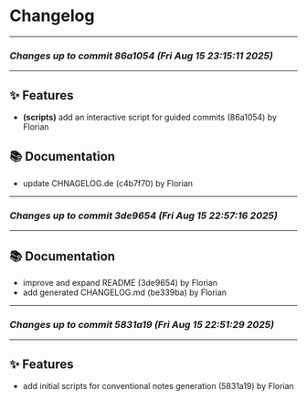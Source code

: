 # Changelog

---
### *Changes up to commit 86a1054 (Fri Aug 15 23:15:11 2025)*
---

## ✨ Features
* **(scripts)** add an interactive script for guided commits (86a1054) by Florian

## 📚 Documentation
* update CHNAGELOG.de (c4b7f70) by Florian

---
### *Changes up to commit 3de9654 (Fri Aug 15 22:57:16 2025)*
---

## 📚 Documentation
* improve and expand README (3de9654) by Florian
* add generated CHANGELOG.md (be339ba) by Florian

---
### *Changes up to commit 5831a19 (Fri Aug 15 22:51:29 2025)*
---

## ✨ Features
* add initial scripts for conventional notes generation (5831a19) by Florian
